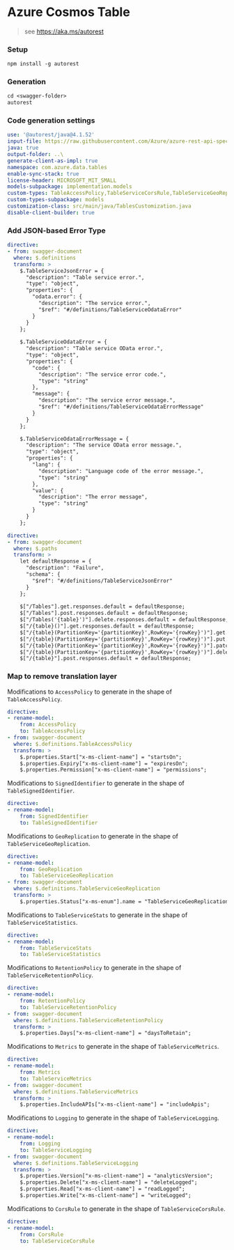 # Azure Cosmos Table

> see https://aka.ms/autorest

### Setup

```ps
npm install -g autorest
```

### Generation

```ps
cd <swagger-folder>
autorest
```

### Code generation settings

```yaml
use: '@autorest/java@4.1.52'
input-file: https://raw.githubusercontent.com/Azure/azure-rest-api-specs/58767be9a357c436ee99706edda49e9c4a8a4e05/specification/cosmos-db/data-plane/Microsoft.Tables/preview/2019-02-02/table.json
java: true
output-folder: ..\
generate-client-as-impl: true
namespace: com.azure.data.tables
enable-sync-stack: true
license-header: MICROSOFT_MIT_SMALL
models-subpackage: implementation.models
custom-types: TableAccessPolicy,TableServiceCorsRule,TableServiceGeoReplication,TableServiceGeoReplicationStatus,TableServiceLogging,TableServiceMetrics,TableServiceProperties,TableServiceRetentionPolicy,TableServiceStatistics,TableSignedIdentifier
custom-types-subpackage: models
customization-class: src/main/java/TablesCustomization.java
disable-client-builder: true
```

### Add JSON-based Error Type

```yaml
directive:
- from: swagger-document
  where: $.definitions
  transform: >
    $.TableServiceJsonError = {
      "description": "Table service error.",
      "type": "object",
      "properties": {
        "odata.error": {
          "description": "The service error.",
          "$ref": "#/definitions/TableServiceOdataError"
        }
      }
    };
    
    $.TableServiceOdataError = {
      "description": "Table service OData error.",
      "type": "object",
      "properties": {
        "code": {
          "description": "The service error code.",
          "type": "string"
        },
        "message": {
          "description": "The service error message.",
          "$ref": "#/definitions/TableServiceOdataErrorMessage"
        }
      }
    };

    $.TableServiceOdataErrorMessage = {
      "description": "The service OData error message.",
      "type": "object",
      "properties": {
        "lang": {
          "description": "Language code of the error message.",
          "type": "string"
        },
        "value": {
          "description": "The error message",
          "type": "string"
        }
      }
    };
```

```yaml
directive:
- from: swagger-document
  where: $.paths
  transform: >
    let defaultResponse = {
      "description": "Failure",
      "schema": {
        "$ref": "#/definitions/TableServiceJsonError"
      }
    };
    
    $["/Tables"].get.responses.default = defaultResponse;
    $["/Tables"].post.responses.default = defaultResponse;
    $["/Tables('{table}')"].delete.responses.default = defaultResponse;
    $["/{table}()"].get.responses.default = defaultResponse;
    $["/{table}(PartitionKey='{partitionKey}',RowKey='{rowKey}')"].get.responses.default = defaultResponse;
    $["/{table}(PartitionKey='{partitionKey}',RowKey='{rowKey}')"].put.responses.default = defaultResponse;
    $["/{table}(PartitionKey='{partitionKey}',RowKey='{rowKey}')"].patch.responses.default = defaultResponse;
    $["/{table}(PartitionKey='{partitionKey}',RowKey='{rowKey}')"].delete.responses.default = defaultResponse;
    $["/{table}"].post.responses.default = defaultResponse;
```

### Map to remove translation layer

Modifications to `AccessPolicy` to generate in the shape of `TableAccessPolicy`.

```yaml
directive:
- rename-model:
    from: AccessPolicy
    to: TableAccessPolicy
- from: swagger-document
  where: $.definitions.TableAccessPolicy
  transform: >
    $.properties.Start["x-ms-client-name"] = "startsOn";
    $.properties.Expiry["x-ms-client-name"] = "expiresOn";
    $.properties.Permission["x-ms-client-name"] = "permissions";
```

Modifications to `SignedIdentifier` to generate in the shape of `TableSignedIdentifier`.

```yaml
directive:
- rename-model:
    from: SignedIdentifier
    to: TableSignedIdentifier
```

Modifications to `GeoReplication` to generate in the shape of `TableServiceGeoReplication`.

```yaml
directive:
- rename-model:
    from: GeoReplication
    to: TableServiceGeoReplication
- from: swagger-document
  where: $.definitions.TableServiceGeoReplication
  transform: >
    $.properties.Status["x-ms-enum"].name = "TableServiceGeoReplicationStatus";
```

Modifications to `TableServiceStats` to generate in the shape of `TableServiceStatistics`.

```yaml
directive:
- rename-model:
    from: TableServiceStats
    to: TableServiceStatistics
```

Modifications to `RetentionPolicy` to generate in the shape of `TableServiceRetentionPolicy`.

```yaml
directive:
- rename-model:
    from: RetentionPolicy
    to: TableServiceRetentionPolicy
- from: swagger-document
  where: $.definitions.TableServiceRetentionPolicy
  transform: >
    $.properties.Days["x-ms-client-name"] = "daysToRetain";
```

Modifications to `Metrics` to generate in the shape of `TableServiceMetrics`.

```yaml
directive:
- rename-model:
    from: Metrics
    to: TableServiceMetrics
- from: swagger-document
  where: $.definitions.TableServiceMetrics
  transform: >
    $.properties.IncludeAPIs["x-ms-client-name"] = "includeApis";
```

Modifications to `Logging` to generate in the shape of `TableServiceLogging`.

```yaml
directive:
- rename-model:
    from: Logging
    to: TableServiceLogging
- from: swagger-document
  where: $.definitions.TableServiceLogging
  transform: >
    $.properties.Version["x-ms-client-name"] = "analyticsVersion";
    $.properties.Delete["x-ms-client-name"] = "deleteLogged";
    $.properties.Read["x-ms-client-name"] = "readLogged";
    $.properties.Write["x-ms-client-name"] = "writeLogged";
```

Modifications to `CorsRule` to generate in the shape of `TableServiceCorsRule`.

```yaml
directive:
- rename-model:
    from: CorsRule
    to: TableServiceCorsRule
```
